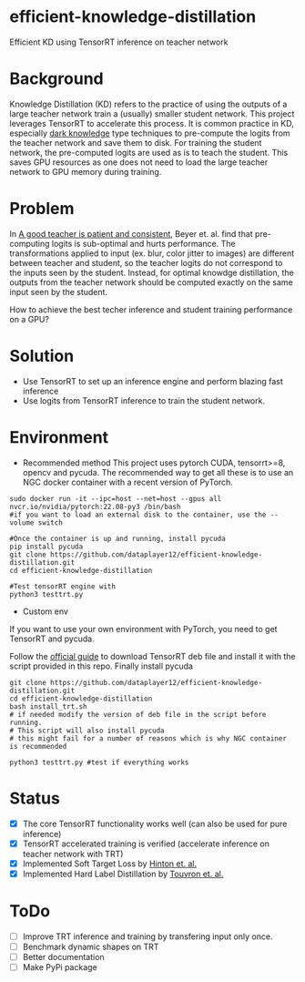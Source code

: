 # efficient-knowledge-distillation
Efficient KD using TensorRT inference on teacher network

# Background
Knowledge Distillation (KD) refers to the practice of using the outputs of a large teacher network train a (usually) smaller student network. This project leverages TensorRT to accelerate this process. It is common practice in KD, especially [dark knowledge](https://arxiv.org/abs/1503.02531) type techniques to pre-compute the logits from the teacher network and save them to disk. For training the student network, the pre-computed logits are used as is to teach the student. This saves GPU resources as one does not need to load the large teacher network to GPU memory during training.

# Problem
In [A good teacher is patient and consistent](https://arxiv.org/abs/2106.05237), Beyer et. al. find that pre-computing logits is sub-optimal and hurts performance. The transformations applied to input (ex. blur, color jitter to images) are different between teacher and student, so the teacher logits do not correspond to the inputs seen by the student. Instead, for optimal knowdge distillation, the outputs from the teacher network should be computed exactly on the same input seen by the student. 

How to achieve the best techer inference and student training performance on a GPU?

# Solution
- Use TensorRT to set up an inference engine and perform blazing fast inference
- Use logits from TensorRT inference to train the student network.

# Environment

- Recommended method
This project uses pytorch CUDA, tensorrt>=8, opencv and pycuda. The recommended way to get all these is to use an NGC docker container with a recent version of PyTorch.

```Shell
sudo docker run -it --ipc=host --net=host --gpus all nvcr.io/nvidia/pytorch:22.08-py3 /bin/bash
#if you want to load an external disk to the container, use the --volume switch

#Once the container is up and running, install pycuda
pip install pycuda
git clone https://github.com/dataplayer12/efficient-knowledge-distillation.git
cd efficient-knowledge-distillation

#Test tensorRT engine with
python3 testtrt.py
```

- Custom env

If you want to use your own environment with PyTorch, you need to get TensorRT and pycuda.

Follow the [official guide](https://docs.nvidia.com/deeplearning/tensorrt/install-guide/index.html#installing-pip) to download TensorRT deb file and install it with the script provided in this repo. Finally install pycuda
```Shell
git clone https://github.com/dataplayer12/efficient-knowledge-distillation.git
cd efficient-knowledge-distillation
bash install_trt.sh
# if needed modify the version of deb file in the script before running.
# This script will also install pycuda
# this might fail for a number of reasons which is why NGC container is recommended

python3 testtrt.py #test if everything works
```

# Status
- [x] The core TensorRT functionality works well (can also be used for pure inference) 
- [x] TensorRT accelerated training is verified (accelerate inference on teacher network with TRT)
- [x] Implemented Soft Target Loss by [Hinton et. al.](https://arxiv.org/abs/1503.02531)
- [x] Implemented Hard Label Distillation by [Touvron et. al.](https://arxiv.org/abs/2012.12877)

# ToDo
- [ ] Improve TRT inference and training by transfering input only once.
- [ ] Benchmark dynamic shapes on TRT
- [ ] Better documentation
- [ ] Make PyPi package
